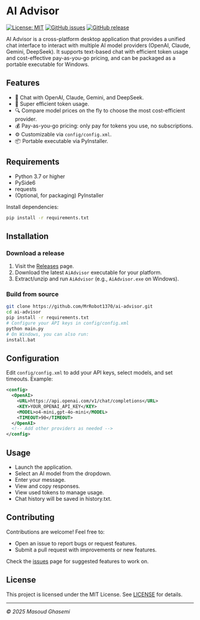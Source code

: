  # AI Advisor
 
 [![License: MIT](https://img.shields.io/badge/license-MIT-green.svg)](LICENSE)
 [![GitHub issues](https://img.shields.io/github/issues/MrRobot1370/ai-advisor?style=flat)](https://github.com/MrRobot1370/ai-advisor/issues)
 [![GitHub release](https://img.shields.io/github/v/release/MrRobot1370/ai-advisor?style=flat)](https://github.com/MrRobot1370/ai-advisor/releases)

 AI Advisor is a cross-platform desktop application that provides a unified chat interface to interact with multiple AI model providers (OpenAI, Claude, Gemini, DeepSeek). It supports text-based chat with efficient token usage and cost-effective pay-as-you-go pricing, and can be packaged as a portable executable for Windows.
 
 ## Features
 
 - 💬 Chat with OpenAI, Claude, Gemini, and DeepSeek.
 - 🚀 Super efficient token usage.
 - 🔍 Compare model prices on the fly to choose the most cost-efficient provider.
 - 💰 Pay-as-you-go pricing: only pay for tokens you use, no subscriptions.
 - ⚙️ Customizable via `config/config.xml`.
 - 📦 Portable executable via PyInstaller.
 
 ## Requirements
 
 - Python 3.7 or higher
 - PySide6
 - requests
 - (Optional, for packaging) PyInstaller
 
 Install dependencies:
 
 ```bash
 pip install -r requirements.txt
 ```
 
 ## Installation
 
 ### Download a release
 
 1. Visit the [Releases](https://github.com/MrRobot1370/ai-advisor/releases) page.
 2. Download the latest `AiAdvisor` executable for your platform.
 3. Extract/unzip and run `AiAdvisor` (e.g., `AiAdvisor.exe` on Windows).
 
 ### Build from source
 
 ```bash
 git clone https://github.com/MrRobot1370/ai-advisor.git
 cd ai-advisor
 pip install -r requirements.txt
 # Configure your API keys in config/config.xml
 python main.py
 # On Windows, you can also run:
 install.bat
 ```
 
 ## Configuration
 
 Edit `config/config.xml` to add your API keys, select models, and set timeouts. Example:
 
 ```xml
 <config>
   <OpenAI>
     <URL>https://api.openai.com/v1/chat/completions</URL>
     <KEY>YOUR_OPENAI_API_KEY</KEY>
     <MODEL>o4-mini,gpt-4o-mini</MODEL>
     <TIMEOUT>90</TIMEOUT>
   </OpenAI>
   <!-- Add other providers as needed -->
 </config>
 ```
 
 ## Usage
 
 - Launch the application.
 - Select an AI model from the dropdown.
 - Enter your message.
 - View and copy responses.
 - View used tokens to manage usage.
 - Chat history will be saved in history.txt.
 
 ## Contributing
 
 Contributions are welcome! Feel free to:
 
 - Open an issue to report bugs or request features.
 - Submit a pull request with improvements or new features.
 
 Check the [issues](https://github.com/MrRobot1370/ai-advisor/issues) page for suggested features to work on.
 
 ## License
 
 This project is licensed under the MIT License. See [LICENSE](LICENSE) for details.
 
 ---
 
 *© 2025 Masoud Ghasemi*